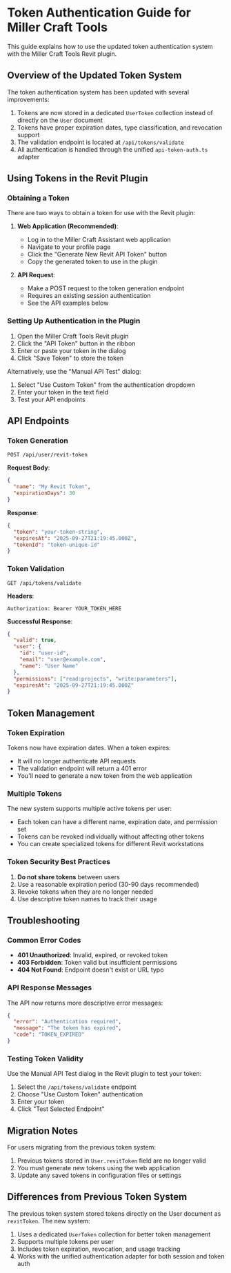 # Token Authentication Guide for Miller Craft Tools

This guide explains how to use the updated token authentication system with the Miller Craft Tools Revit plugin.

## Overview of the Updated Token System

The token authentication system has been updated with several improvements:

1. Tokens are now stored in a dedicated `UserToken` collection instead of directly on the `User` document
2. Tokens have proper expiration dates, type classification, and revocation support
3. The validation endpoint is located at `/api/tokens/validate`
4. All authentication is handled through the unified `api-token-auth.ts` adapter

## Using Tokens in the Revit Plugin

### Obtaining a Token

There are two ways to obtain a token for use with the Revit plugin:

1. **Web Application (Recommended)**:
   - Log in to the Miller Craft Assistant web application
   - Navigate to your profile page
   - Click the "Generate New Revit API Token" button
   - Copy the generated token to use in the plugin

2. **API Request**:
   - Make a POST request to the token generation endpoint
   - Requires an existing session authentication
   - See the API examples below

### Setting Up Authentication in the Plugin

1. Open the Miller Craft Tools Revit plugin
2. Click the "API Token" button in the ribbon
3. Enter or paste your token in the dialog
4. Click "Save Token" to store the token

Alternatively, use the "Manual API Test" dialog:
1. Select "Use Custom Token" from the authentication dropdown
2. Enter your token in the text field
3. Test your API endpoints

## API Endpoints

### Token Generation

```
POST /api/user/revit-token
```

**Request Body**:
```json
{
  "name": "My Revit Token",
  "expirationDays": 30
}
```

**Response**:
```json
{
  "token": "your-token-string",
  "expiresAt": "2025-09-27T21:19:45.000Z",
  "tokenId": "token-unique-id"
}
```

### Token Validation

```
GET /api/tokens/validate
```

**Headers**:
```
Authorization: Bearer YOUR_TOKEN_HERE
```

**Successful Response**:
```json
{
  "valid": true,
  "user": {
    "id": "user-id",
    "email": "user@example.com",
    "name": "User Name"
  },
  "permissions": ["read:projects", "write:parameters"],
  "expiresAt": "2025-09-27T21:19:45.000Z"
}
```

## Token Management

### Token Expiration

Tokens now have expiration dates. When a token expires:
- It will no longer authenticate API requests
- The validation endpoint will return a 401 error
- You'll need to generate a new token from the web application

### Multiple Tokens

The new system supports multiple active tokens per user:
- Each token can have a different name, expiration date, and permission set
- Tokens can be revoked individually without affecting other tokens
- You can create specialized tokens for different Revit workstations

### Token Security Best Practices

1. **Do not share tokens** between users
2. Use a reasonable expiration period (30-90 days recommended)
3. Revoke tokens when they are no longer needed
4. Use descriptive token names to track their usage

## Troubleshooting

### Common Error Codes

- **401 Unauthorized**: Invalid, expired, or revoked token
- **403 Forbidden**: Token valid but insufficient permissions
- **404 Not Found**: Endpoint doesn't exist or URL typo

### API Response Messages

The API now returns more descriptive error messages:

```json
{
  "error": "Authentication required",
  "message": "The token has expired",
  "code": "TOKEN_EXPIRED"
}
```

### Testing Token Validity

Use the Manual API Test dialog in the Revit plugin to test your token:
1. Select the `/api/tokens/validate` endpoint
2. Choose "Use Custom Token" authentication
3. Enter your token
4. Click "Test Selected Endpoint"

## Migration Notes

For users migrating from the previous token system:

1. Previous tokens stored in `User.revitToken` field are no longer valid
2. You must generate new tokens using the web application
3. Update any saved tokens in configuration files or settings

## Differences from Previous Token System

The previous token system stored tokens directly on the User document as `revitToken`. The new system:

1. Uses a dedicated `UserToken` collection for better token management
2. Supports multiple tokens per user
3. Includes token expiration, revocation, and usage tracking
4. Works with the unified authentication adapter for both session and token auth
